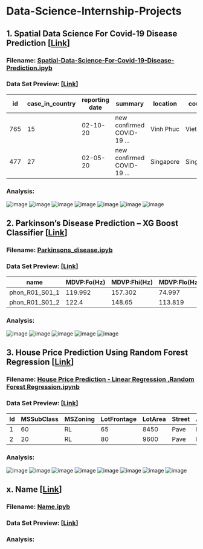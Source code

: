 # Data-Science-Internship-Projects
## 1. Spatial Data Science For Covid-19 Disease Prediction [[Link](https://github.com/zarrar1607/Data-Science-Internship-Projects/tree/main/Spatial%20Data%20Science%20For%20Covid-19%20Disease%20Prediction)]
### Filename: [Spatial-Data-Science-For-Covid-19-Disease-Prediction.ipyb](https://github.com/zarrar1607/Data-Science-Internship-Projects/blob/main/Spatial%20Data%20Science%20For%20Covid-19%20Disease%20Prediction/Spatial-Data-Science-For-Covid-19-Disease-Prediction.ipynb)
### Data Set Preview: [[Link](https://github.com/zarrar1607/Data-Science-Internship-Projects/blob/main/Spatial%20Data%20Science%20For%20Covid-19%20Disease%20Prediction/Covid-19_Dataset.csv)]
| id  | case_in_country | reporting date | summary                                                                                                         | location  | country   | gender | age  | symptom_onset | If_onset_approximated | hosp_visit_date | exposure_start | exposure_end | visiting Wuhan | from Wuhan | death | recovered | symptom | source        | link                                                                                                                           |
|-----|-----------------|----------------|-----------------------------------------------------------------------------------------------------------------|-----------|-----------|--------|------|---------------|-----------------------|-----------------|----------------|--------------|----------------|------------|-------|-----------|---------|---------------|--------------------------------------------------------------------------------------------------------------------------------|
| 765 | 15              | 02-10-20       | new confirmed COVID-19 ...                          | Vinh Phuc | Vietnam   | NA     | 0.25 | NA            | NA                    | NA              | NA             | NA           | 0              | 0          | 0     | 1         |         | Vietnam News  | https://vietnamnews.vn/society/591803/viet-nam-confirms-9th-coronavirus-case-hong-kong-reports-first-death-from-infection.html |
| 477 | 27              | 02-05-20       | new confirmed COVID-19 ... | Singapore | Singapore | male   | 0.5  | NA            | NA                    | NA              | 1/23/2020      | 02-03-20     | 0              | 0          | 0     | 1         |         | Straits Times | https://www.straitstimes.com/singapore/health/coronavirus-4-more-confirmed-cases-in-singapore-28-cases-so-far                  |
### Analysis:
![image](https://user-images.githubusercontent.com/61513813/158432343-b761d2bc-bb14-45ea-b40d-58efc8641d87.png)
![image](https://user-images.githubusercontent.com/61513813/158432713-64380cea-518d-4597-bcfa-081885bcbf5f.png)
![image](https://user-images.githubusercontent.com/61513813/158432770-ebe2e488-0e44-49e6-b631-766873470158.png)
![image](https://user-images.githubusercontent.com/61513813/158432810-84b1c658-bc3e-4567-8cd9-1f33e84e3f92.png)
![image](https://user-images.githubusercontent.com/61513813/158432892-f7fad491-34e4-4c52-bfa4-4017bcbac0e2.png)
![image](https://user-images.githubusercontent.com/61513813/158432911-e7711000-b964-4735-a036-64e7dd7b67cd.png)
![image](https://user-images.githubusercontent.com/61513813/158432932-b7fe5f8a-e9f6-43fb-ae7e-8b770f27fbb8.png)

<!-------------------------------------------------------------------------------------------------------------->

## 2. Parkinson’s Disease Prediction – XG Boost Classifier [[Link](https://github.com/zarrar1607/Data-Science-Internship-Projects/tree/main/Parkinson’s%20Disease%20Prediction%20–%20XG%20Boost%20Classifier)]
### Filename: [Parkinsons_disease.ipyb](https://github.com/zarrar1607/Data-Science-Internship-Projects/blob/main/Parkinson%E2%80%99s%20Disease%20Prediction%20%E2%80%93%20XG%20Boost%20Classifier/Parkinsons_disease.ipynb)
### Data Set Preview: [[Link](https://github.com/zarrar1607/Data-Science-Internship-Projects/blob/main/Parkinson%E2%80%99s%20Disease%20Prediction%20%E2%80%93%20XG%20Boost%20Classifier/parkinsons.data)]
| name           | MDVP:Fo(Hz) | MDVP:Fhi(Hz) | MDVP:Flo(Hz) | MDVP:Jitter(%) | MDVP:Jitter(Abs) | MDVP:RAP | MDVP:PPQ | Jitter:DDP | MDVP:Shimmer | MDVP:Shimmer(dB) | Shimmer:APQ3 | Shimmer:APQ5 | MDVP:APQ | Shimmer:DDA | NHR     | HNR    | status | RPDE     | DFA      | spread1   | spread2  | D2       | PPE      |
|----------------|-------------|--------------|--------------|----------------|------------------|----------|----------|------------|--------------|------------------|--------------|--------------|----------|-------------|---------|--------|--------|----------|----------|-----------|----------|----------|----------|
| phon_R01_S01_1 | 119.992     | 157.302      | 74.997       | 0.00784        | 0.00007          | 0.0037   | 0.00554  | 0.01109    | 0.04374      | 0.426            | 0.02182      | 0.0313       | 0.02971  | 0.06545     | 0.02211 | 21.033 | 1      | 0.414783 | 0.815285 | -4.813031 | 0.266482 | 2.301442 | 0.284654 |
| phon_R01_S01_2 | 122.4       | 148.65       | 113.819      | 0.00968        | 0.00008          | 0.00465  | 0.00696  | 0.01394    | 0.06134      | 0.626            | 0.03134      | 0.04518      | 0.04368  | 0.09403     | 0.01929 | 19.085 | 1      | 0.458359 | 0.819521 | -4.075192 | 0.33559  | 2.486855 | 0.368674 |
### Analysis:
![image](https://user-images.githubusercontent.com/61513813/158435154-5609d075-ec7d-4d46-83c5-bc541a43ff3a.png)
![image](https://user-images.githubusercontent.com/61513813/158435176-533dbae0-abf0-46a2-a837-4af722711047.png)
![image](https://user-images.githubusercontent.com/61513813/158435191-d2bff5a4-df48-4160-9370-d210b9acb370.png)
![image](https://user-images.githubusercontent.com/61513813/158435218-73338149-c539-40a9-b8bf-0580bcd2ca59.png)
![image](https://user-images.githubusercontent.com/61513813/158435229-16bdd173-44ee-4e4c-8dc1-ef7a5175c8ac.png)

<!-------------------------------------------------------------------------------------------------------------->

## 3. House Price Prediction Using Random Forest Regression [[Link](https://github.com/zarrar1607/Data-Science-Internship-Projects/tree/main/House%20Price%20Prediction%20Using%20Random%20Forest%20Regression)]
### Filename: [House Price Prediction - Linear Regression ,Random Forest Regression.ipynb](https://github.com/zarrar1607/Data-Science-Internship-Projects/blob/main/House%20Price%20Prediction%20Using%20Random%20Forest%20Regression/House%20Price%20Prediction%20-%20Linear%20Regression%20%2CRandom%20Forest%20Regression.ipynb)
### Data Set Preview: [[Link](http://d2l-data.s3-accelerate.amazonaws.com/kaggle_house_pred_train.csv)]
| Id | MSSubClass | MSZoning | LotFrontage | LotArea | Street | Alley | LotShape | LandContour | Utilities | LotConfig | LandSlope | Neighborhood | Condition1 | Condition2 | BldgType | HouseStyle | OverallQual | OverallCond | YearBuilt | YearRemodAdd | RoofStyle | RoofMatl | Exterior1st | Exterior2nd | MasVnrType | MasVnrArea | ExterQual | ExterCond | Foundation | BsmtQual | BsmtCond | BsmtExposure | BsmtFinType1 | BsmtFinSF1 | BsmtFinType2 | BsmtFinSF2 | BsmtUnfSF | TotalBsmtSF | Heating | HeatingQC | CentralAir | Electrical | 1stFlrSF | 2ndFlrSF | LowQualFinSF | GrLivArea | BsmtFullBath | BsmtHalfBath | FullBath | HalfBath | BedroomAbvGr | KitchenAbvGr | KitchenQual | TotRmsAbvGrd | Functional | Fireplaces | FireplaceQu | GarageType | GarageYrBlt | GarageFinish | GarageCars | GarageArea | GarageQual | GarageCond | PavedDrive | WoodDeckSF | OpenPorchSF | EnclosedPorch | 3SsnPorch | ScreenPorch | PoolArea | PoolQC | Fence | MiscFeature | MiscVal | MoSold | YrSold | SaleType | SaleCondition | SalePrice |
|----|------------|----------|-------------|---------|--------|-------|----------|-------------|-----------|-----------|-----------|--------------|------------|------------|----------|------------|-------------|-------------|-----------|--------------|-----------|----------|-------------|-------------|------------|------------|-----------|-----------|------------|----------|----------|--------------|--------------|------------|--------------|------------|-----------|-------------|---------|-----------|------------|------------|----------|----------|--------------|-----------|--------------|--------------|----------|----------|--------------|--------------|-------------|--------------|------------|------------|-------------|------------|-------------|--------------|------------|------------|------------|------------|------------|------------|-------------|---------------|-----------|-------------|----------|--------|-------|-------------|---------|--------|--------|----------|---------------|-----------|
| 1  | 60         | RL       | 65          | 8450    | Pave   | NA    | Reg      | Lvl         | AllPub    | Inside    | Gtl       | CollgCr      | Norm       | Norm       | 1Fam     | 2Story     | 7           | 5           | 2003      | 2003         | Gable     | CompShg  | VinylSd     | VinylSd     | BrkFace    | 196        | Gd        | TA        | PConc      | Gd       | TA       | No           | GLQ          | 706        | Unf          | 0          | 150       | 856         | GasA    | Ex        | Y          | SBrkr      | 856      | 854      | 0            | 1710      | 1            | 0            | 2        | 1        | 3            | 1            | Gd          | 8            | Typ        | 0          | NA          | Attchd     | 2003        | RFn          | 2          | 548        | TA         | TA         | Y          | 0          | 61          | 0             | 0         | 0           | 0        | NA     | NA    | NA          | 0       | 2      | 2008   | WD       | Normal        | 208500    |
| 2  | 20         | RL       | 80          | 9600    | Pave   | NA    | Reg      | Lvl         | AllPub    | FR2       | Gtl       | Veenker      | Feedr      | Norm       | 1Fam     | 1Story     | 6           | 8           | 1976      | 1976         | Gable     | CompShg  | MetalSd     | MetalSd     | None       | 0          | TA        | TA        | CBlock     | Gd       | TA       | Gd           | ALQ          | 978        | Unf          | 0          | 284       | 1262        | GasA    | Ex        | Y          | SBrkr      | 1262     | 0        | 0            | 1262      | 0            | 1            | 2        | 0        | 3            | 1            | TA          | 6            | Typ        | 1          | TA          | Attchd     | 1976        | RFn          | 2          | 460        | TA         | TA         | Y          | 298        | 0           | 0             | 0         | 0           | 0        | NA     | NA    | NA          | 0       | 5      | 2007   | WD       | Normal        | 181500    |
### Analysis:
![image](https://user-images.githubusercontent.com/61513813/158436500-ab1e9b80-b5b1-42ac-ac96-d36086cef0e3.png)
![image](https://user-images.githubusercontent.com/61513813/158436521-eb94803b-0470-4b9e-9958-f4c1e231817a.png)
![image](https://user-images.githubusercontent.com/61513813/158436543-2b6aafcf-a4d1-44b2-bc8c-67248869e972.png)
![image](https://user-images.githubusercontent.com/61513813/158436563-5eef3fdd-5d9f-42d7-97cd-227ce0cc1dea.png)
![image](https://user-images.githubusercontent.com/61513813/158436593-bd8412cf-d50d-49dd-b6e7-69824b9a441f.png)
![image](https://user-images.githubusercontent.com/61513813/158436624-a344f319-9cff-4abe-bb68-c5335e316775.png)
![image](https://user-images.githubusercontent.com/61513813/158436638-ce028fb7-e868-44f1-8874-3f52ed3920b0.png)
![image](https://user-images.githubusercontent.com/61513813/158436750-47dc89b1-1938-417b-b282-2ddb09efcd70.png)

<!-------------------------------------------------------------------------------------------------------------->

## x. Name [[Link](#)]
### Filename: [Name.ipyb](#)
### Data Set Preview: [[Link](#)]
### Analysis:
